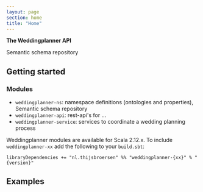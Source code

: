 ```yaml
---
layout: page
section: home
title: "Home"
---
```

**The Weddingplanner API**

Semantic schema repository

## Getting started

### Modules

- `weddingplanner-ns`: namespace definitions (ontologies and properties), Semantic schema repository
- `weddingplanner-api`: rest-api's for ...
- `weddingplanner-service`: services to coordinate a wedding planning process

Weddingplanner modules are available for Scala 2.12.x. 
To include `weddingplanner-xx` add the following to your `build.sbt`:
```
libraryDependencies += "nl.thijsbroersen" %% "weddingplanner-{xx}" % "{version}"
```

## Examples